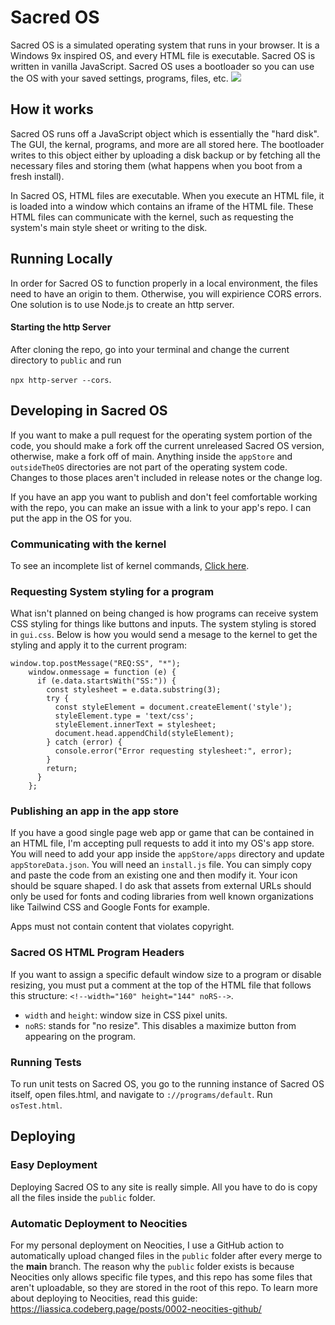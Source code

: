 # Sacred OS

Sacred OS is a simulated operating system that runs in your browser. It is a Windows 9x inspired OS, and every
HTML file is executable. Sacred OS is written in vanilla JavaScript. Sacred OS uses a bootloader so you can
use the OS with your saved settings, programs, files, etc.
<img src="https://i.imgur.com/TcEagKZ.png">

## How it works

Sacred OS runs off a JavaScript object which is essentially the "hard disk". The GUI, the kernal, programs,
and more are all stored here. The bootloader writes to this object either by uploading a disk backup or by
fetching all the necessary files and storing them (what happens when you boot from a fresh install).

In Sacred OS, HTML files are executable. When you execute an HTML file, it is loaded into a window which
contains an iframe of the HTML file. These HTML files can communicate with the kernel, such as requesting
the system's main style sheet or writing to the disk.

## Running Locally

In order for Sacred OS to function properly in a local environment, the files need to have an origin to them.
Otherwise, you will expirience CORS errors. One solution is to use Node.js to create an http server.

#### Starting the http Server

After cloning the repo, go into your terminal and change the current directory to `public` and run

`npx http-server --cors`.

## Developing in Sacred OS

If you want to make a pull request for the operating system portion of the code, you should make a fork off the current unreleased Sacred OS version, otherwise, make a fork off of main. Anything inside the `appStore` and `outsideTheOS` directories are not part of the operating system code. Changes to those places aren't included in release notes or the change log.

If you have an app you want to publish and don't feel comfortable working with the repo, you can make an issue with a link to your app's repo. I can put the app in the OS for you.

### Communicating with the kernel

To see an incomplete list of kernel commands, <a href="https://sacred.neocities.org/outsideTheOS/about#kernel-commands">Click here</a>.

### Requesting System styling for a program

What isn't planned on being changed is how programs can receive system CSS styling for things like buttons and inputs.
The system styling is stored in `gui.css`. Below is how you would send a mesage to the kernel to get the styling and apply it to the current program:

```
window.top.postMessage("REQ:SS", "*");
    window.onmessage = function (e) {
      if (e.data.startsWith("SS:")) {
        const stylesheet = e.data.substring(3);
        try {
          const styleElement = document.createElement('style');
          styleElement.type = 'text/css';
          styleElement.innerText = stylesheet;
          document.head.appendChild(styleElement);
        } catch (error) {
          console.error("Error requesting stylesheet:", error);
        }
        return;
      }
    };
```

### Publishing an app in the app store

If you have a good single page web app or game that can be contained in an HTML file, I'm accepting pull requests
to add it into my OS's app store. You will need to add your app inside the `appStore/apps` directory and update
`appStoreData.json`. You will need an `install.js` file. You can simply copy and paste the code from an existing one and then modify it. Your icon should be square shaped. I do ask that assets from external URLs should only be used for fonts and coding libraries from
well known organizations like Tailwind CSS and Google Fonts for example.

Apps must not contain content that violates copyright.

### Sacred OS HTML Program Headers

If you want to assign a specific default window size to a program or disable resizing, you must put a comment
at the top of the HTML file that follows this structure:
`<!--width="160" height="144" noRS-->`.

- `width` and `height`: window size in CSS pixel units.
- `noRS`: stands for "no resize". This disables a maximize button from appearing on the program.

### Running Tests
To run unit tests on Sacred OS, you go to the running instance of Sacred OS itself, open files.html, and navigate to `://programs/default`. Run `osTest.html`.

## Deploying

### Easy Deployment

Deploying Sacred OS to any site is really simple. All you have to do is copy all the files inside the `public`
folder.

### Automatic Deployment to Neocities

For my personal deployment on Neocities, I use a GitHub action to automatically upload changed files in
the `public` folder after every merge to the <b>main</b> branch. The reason why the `public` folder exists is
because Neocities only allows specific file types, and this repo has some files that aren't uploadable, so they
are stored in the root of this repo. To learn more about deploying to Neocities, read this guide:
https://liassica.codeberg.page/posts/0002-neocities-github/
